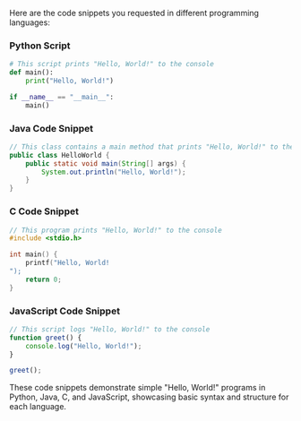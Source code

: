 Here are the code snippets you requested in different programming languages:

### Python Script

```python
# This script prints "Hello, World!" to the console
def main():
    print("Hello, World!")

if __name__ == "__main__":
    main()
```

### Java Code Snippet

```java
// This class contains a main method that prints "Hello, World!" to the console
public class HelloWorld {
    public static void main(String[] args) {
        System.out.println("Hello, World!");
    }
}
```

### C Code Snippet

```c
// This program prints "Hello, World!" to the console
#include <stdio.h>

int main() {
    printf("Hello, World!
");
    return 0;
}
```

### JavaScript Code Snippet

```javascript
// This script logs "Hello, World!" to the console
function greet() {
    console.log("Hello, World!");
}

greet();
```

These code snippets demonstrate simple "Hello, World!" programs in Python, Java, C, and JavaScript, showcasing basic syntax and structure for each language.